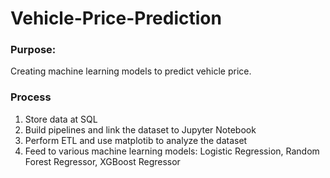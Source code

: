 # Vehicle-Price-Prediction

### Purpose:
Creating machine learning models to predict vehicle price. 

### Process
 1. Store data at SQL
 2. Build pipelines and link the dataset to Jupyter Notebook
 3. Perform ETL and use matplotib to analyze the dataset
 4. Feed to various machine learning models: Logistic Regression, Random Forest Regressor, XGBoost Regressor
